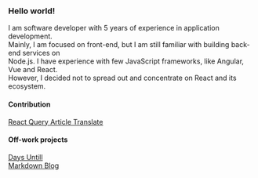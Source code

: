 
<!-- **garbalau-github/garbalau-github** is a ✨ _special_ ✨ repository because its `README.md` (this file) appears on your GitHub profile. -->

### Hello world!

I am software developer with 5 years of experience in application development. <br>
Mainly, I am focused on front-end, but I am still familiar with building back-end services on <br>
Node.js. I have experience with few JavaScript frameworks, like Angular, Vue and React. <br>
However, I decided not to spread out and concentrate on React and its ecosystem. <br>


#### Contribution

[React Query Article Translate](https://github.com/TkDodo/blog/pull/183)

#### Off-work projects

[Days Untill](https://garbalau-github.github.io/days-until.github.io/)
<br>
[Markdown Blog](https://garbalau-blog.vercel.app/blog)
